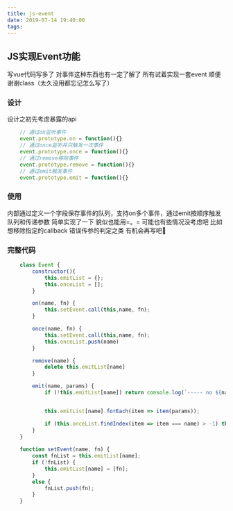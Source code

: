 ```yaml
---
title: js-event
date: 2019-07-14 19:40:00
tags:
---
```

## JS实现Event功能
写vue代码写多了 对事件这种东西也有一定了解了 
所有试着实现一套event 顺便谢谢class（太久没用都忘记怎么写了）

### 设计
设计之初先考虑暴露的api
```javascript
    // 通过on监听事件
    event.prototype.on = function(){}
    // 通过once监听并只触发一次事件
    event.prototype.once = function(){}
    // 通过remove移除事件
    event.prototype.remove = function(){}
    // 通过emit触发事件
    event.prototype.emit = function(){}
```
### 使用
内部通过定义一个字段保存事件的队列，支持on多个事件，通过emit按顺序触发队列和传递参数
简单实现了一下 貌似也能用=。= 
可能也有些情况没考虑吧 比如想移除指定的callback 错误传参的判定之类
有机会再写吧😬

### 完整代码
```javascript
    class Event {
        constructor(){
            this.emitList = {};
            this.onceList = [];
        }

        on(name, fn) {
            this.setEvent.call(this,name, fn);
        }

        once(name, fn) {
            this.setEvent.call(this,name, fn);
            this.onceList.push(name)
        }

        remove(name) {
            delete this.emitList[name]
        }

        emit(name, params) {
            if (!this.emitList[name]) return console.log(`----- no ${name}-----`);


            this.emitList[name].forEach(item => item(params));

            if (this.onceList.findIndex(item => item === name) > -1) this.remove(name);
        }
    }
    
    function setEvent(name, fn) {
        const fnList = this.emitList[name];
        if (!fnList) {
            this.emitList[name] = [fn];
        }
        else {
            fnList.push(fn);
        }
    }
```